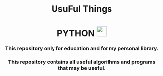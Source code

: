 <h1 align="center">UsuFul Things</a> 
<h1 align="center">PYTHON</a> 
<img src="https://github.com/blackcater/blackcater/raw/main/images/Hi.gif" height="32"/></h1>
<h3 align="center">This repository only for education and for my personal library.</h3>
<h3 align="center">This repository contains all useful algorithms and programs that may be useful.</h3>
